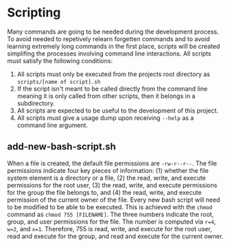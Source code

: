# Scripting

Many commands are going to be needed during the development process. To avoid needed to repetively relearn forgetten commands and to avoid learning extremely long commands in the first place, scripts will be created simplifing the processes involving command line interactions. All scripts must satisfy the following conditions:

1. All scripts must only be executed from the projects root directory as `scripts/[name of script].sh`
2. If the script isn't meant to be called directly from the command line meaning it is only called from other scripts, then it belongs in a subdirectory.
3. All scripts are expected to be useful to the development of this project.
4. All scripts must give a usage dump upon receiving `--help` as a command line argument.

## add-new-bash-script.sh

When a file is created, the default file permissions are `-rw-r--r--`. The file permissions indicate four key pieces of information: (1) whether the file system element is a directory or a file, (2) the read, write, and execute permissions for the root user, (3) the read, write, and execute permissions for the group the file belongs to, and (4) the read, write, and execute permission of the current owner of the file. Every new bash script will need to be modified to be able to be executed. This is achieved with the `chmod` command as `chmod 755 [FILENAME]`. The three numbers indicate the root, group, and user permissions for the file. The number is computed via `r=4`, `w=2`, and `x=1`. Therefore, 755 is read, write, and execute for the root user, read and execute for the group, and read and execute for the current owner.
